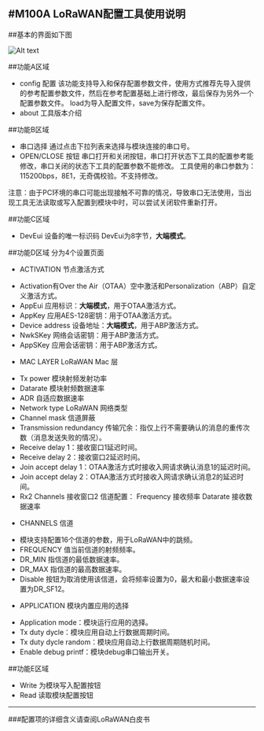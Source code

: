 #M100A LoRaWAN配置工具使用说明
---
##基本的界面如下图

![Alt text](./内网通截图20160819112704.png)

##功能A区域
- config 配置
该功能支持导入和保存配置参数文件，使用方式推荐先导入提供的参考配置参数文件，然后在参考配置基础上进行修改，最后保存为另外一个配置参数文件。
load为导入配置文件，save为保存配置文件。
- about
工具版本介绍

##功能B区域
- 串口选择
通过点击下拉列表来选择与模块连接的串口号。
- OPEN/CLOSE 按钮
串口打开和关闭按钮，串口打开状态下工具的配置参考能修改，串口关闭的状态下工具的配置参数不能修改。
工具使用的串口参数为：115200bps，8E1，无奇偶校验。不支持修改。

注意：由于PC环境的串口可能出现接触不可靠的情况，导致串口无法使用，当出现工具无法读取或写入配置到模块中时，可以尝试关闭软件重新打开。

##功能C区域
- DevEui 设备的唯一标识码
DevEui为8字节，**大端模式**。

##功能D区域
分为4个设置页面
+ ACTIVATION 节点激活方式
 - Activation有Over the Air（OTAA）空中激活和Personalization（ABP）自定义激活方式。
 - AppEui 应用标识：**大端模式**，用于OTAA激活方式。
 - AppKey 应用AES-128密钥：用于OTAA激活方式。
 - Device address 设备地址：**大端模式**，用于ABP激活方式。
 - NwkSKey 网络会话密钥：用于ABP激活方式。
 - AppSKey 应用会话密钥：用于ABP激活方式。
+ MAC LAYER LoRaWAN Mac 层
 - Tx power 模块射频发射功率
 - Datarate 模块射频数据速率
 - ADR 自适应数据速率
 - Network type LoRaWAN 网络类型
 - Channel mask 信道屏蔽
 - Transmission redundancy 传输冗余：指仅上行不需要确认的消息的重传次数（消息发送失败的情况）。
 - Receive delay 1：接收窗口1延迟时间。
 - Receive delay 2：接收窗口2延迟时间。
 - Join accept delay 1：OTAA激活方式时接收入网请求确认消息1的延迟时间。
 - Join accept delay 2：OTAA激活方式时接收入网请求确认消息2的延迟时间。
 - Rx2 Channels 接收窗口2 信道配置：
   Frequency 接收频率
   Datarate 接收数据速率
+ CHANNELS 信道
 - 模块支持配置16个信道的参数，用于LoRaWAN中的跳频。
 - FREQUENCY 值当前信道的射频频率。
 - DR_MIN 指信道的最低数据速率。
 - DR_MAX 指信道的最高数据速率。
 - Disable 按钮为取消使用该信道，会将频率设置为0，最大和最小数据速率设置为DR_SF12。
+ APPLICATION 模块内置应用的选择
 -  Application mode：模块运行应用的选择。
 -  Tx duty dycle：模块应用自动上行数据周期时间。
 -  Tx duty dycle random：模块应用自动上行数据周期随机时间。
 -  Enable debug printf：模块debug串口输出开关。
 
##功能E区域
- Write 为模块写入配置按钮
- Read 读取模块配置按钮 

---
###配置项的详细含义请查阅LoRaWAN白皮书